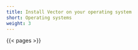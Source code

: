 ```yaml
---
title: Install Vector on your operating system
short: Operating systems
weight: 3
---
```


{{< pages >}}
